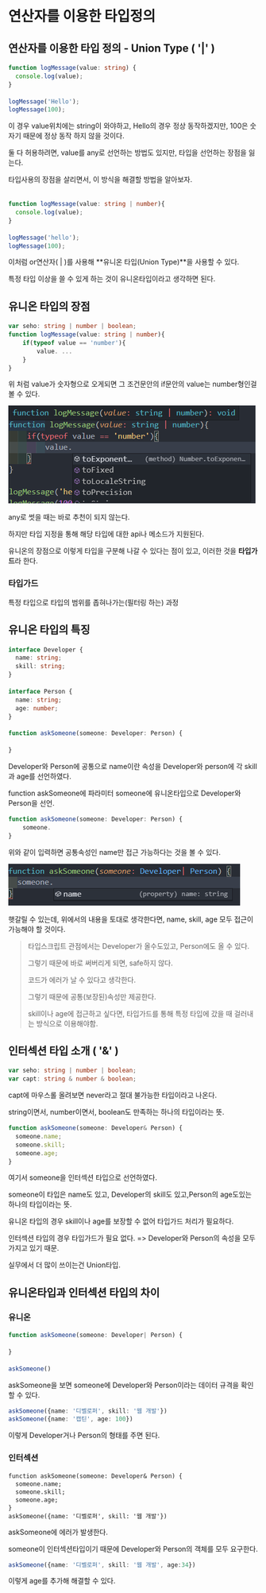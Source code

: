 # 연산자를 이용한 타입정의

## 연산자를 이용한 타입 정의 - Union Type ( '|' )

```typescript
function logMessage(value: string) { 
  console.log(value);
}

logMessage('Hello');
logMessage(100);

```

이 경우 value위치에는 string이 와야하고, Hello의 경우 정상 동작하겠지만, 100은 숫자기 때문에 정상 동작 하지 않을 것이다.

둘 다 허용하려면, value를 any로 선언하는 방법도 있지만, 타입을 선언하는 장점을 잃는다.

타입사용의 장점을 살리면서, 이 방식을 해결할 방법을 알아보자.

```typescript

function logMessage(value: string | number){ 
  console.log(value);
}

logMessage('hello');
logMessage(100);
```

이처럼 or연산자( | )를 사용해 **유니온 타입(Union Type)**을 사용할 수 있다.

특정 타입 이상을 쓸 수 있게 하는 것이 유니온타입이라고 생각하면 된다.



## 유니온 타입의 장점

```typescript
var seho: string | number | boolean;
function logMessage(value: string | number){
    if(typeof value == 'number'){
        value. ...
    }
}
```

위 처럼 value가 숫자형으로 오게되면 그 조건문안의 if문안의 value는 number형인걸 볼 수 있다.

![union_recommend](./readme_images/07_union_recommend.png)

any로 썻을 때는 바로 추천이 되지 않는다.

하지만 타입 지정을 통해 해당 타입에 대한 api나 메소드가 지원된다.

유니온의 장점으로 이렇게 타입을 구분해 나갈 수 있다는 점이 있고, 이러한 것을 **타입가드**라 한다.

### 타입가드 

특정 타입으로 타입의 범위를 좁혀나가는(필터링 하는) 과정



## 유니온 타입의 특징

```typescript
interface Developer {
  name: string;
  skill: string;
}

interface Person { 
  name: string;
  age: number;
}

function askSomeone(someone: Developer: Person) { 

}
```

Developer와 Person에 공통으로 name이란 속성을 Developer와 person에 각 skill과 age를 선언하였다.

function askSomeone에 파라미터 someone에 유니온타입으로 Developer와 Person을 선언.



```typescript
function askSomeone(someone: Developer: Person) { 
	someone.
}
```

위와 같이 입력하면 공통속성인 name만 접근 가능하다는 것을 볼 수 있다.

![union_interface](./readme_images/07_union_interface.png)

햇갈릴 수 있는데, 위에서의 내용을 토대로 생각한다면, name, skill, age 모두 접근이 가능해야 할 것이다.

> 타입스크립트 관점에서는 Developer가 올수도있고, Person에도 올 수 있다.
>
> 그렇기 때문에 바로 써버리게 되면, safe하지 않다.
>
> 코드가 에러가 날 수 있다고 생각한다.
>
> 그렇기 때문에 공통(보장된)속성만 제공한다.
>
> skill이나 age에 접근하고 싶다면, 타입가드를 통해 특정 타입에 갔을 때 걸러내는 방식으로 이용해야함.



## 인터섹션 타입 소개 ( '&' )

```typescript
var seho: string | number | boolean;
var capt: string & number & boolean;
```

capt에 마우스롤 올려보면 never라고 절대 불가능한 타입이라고 나온다.

string이면서, number이면서, boolean도 만족하는 하나의 타입이라는 뜻.



```typescript
function askSomeone(someone: Developer& Person) {
  someone.name;
  someone.skill;
  someone.age;
}
```

여기서 someone을 인터섹션 타입으로 선언하였다.

someone이 타입은 name도 있고, Developer의 skill도 있고,Person의 age도있는 하나의 타입이라는 뜻.



유니온 타입의 경우 skill이나 age를 보장할 수 없어 타입가드 처리가 필요하다.

인터섹션 타입의 경우 타입가드가 필요 없다. => Developer와 Person의 속성을 모두 가지고 있기 때문.

실무에서 더 많이 쓰이는건 Union타입.



## 유니온타입과 인터섹션 타입의 차이

### 유니온

```typescript
function askSomeone(someone: Developer| Person) {
  
}

askSomeone()
```

askSomeone을 보면 someone에 Developer와 Person이라는 데이터 규격을 확인할 수 있다.



```typescript
askSomeone({name: '디벨로퍼', skill: '웹 개발'})
askSomeone({name: '캡틴', age: 100})
```

이렇게 Developer거나 Person의 형태를 주면 된다.



### 인터섹션

```typescipt
function askSomeone(someone: Developer& Person) {
  someone.name;
  someone.skill;
  someone.age;
}
askSomeone({name: '디벨로퍼', skill: '웹 개발'})
```

askSomeone에 에러가 발생한다.

someone이 인터섹션타입이기 때문에 Developer와 Person의 객체를 모두 요구한다.



```typescript
askSomeone({name: '디벨로퍼', skill: '웹 개발', age:34})
```

이렇게 age를 추가해 해결할 수 있다.
